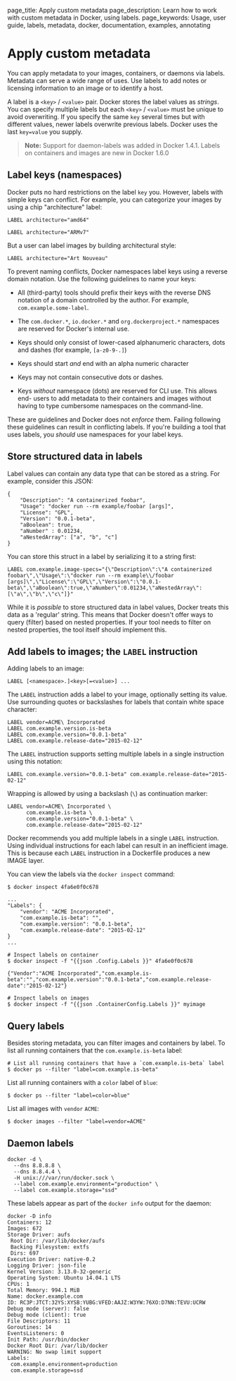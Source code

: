 page_title: Apply custom metadata
page_description: Learn how to work with custom metadata in Docker, using labels.
page_keywords: Usage, user guide, labels, metadata, docker, documentation, examples, annotating

# Apply custom metadata

You can apply metadata to your images, containers, or daemons via
labels. Metadata can serve a wide range of uses. Use labels to add notes or
licensing information to an image or to identify a host.

A label is a `<key>` / `<value>` pair. Docker stores the label values as
*strings*. You can specify multiple labels but each `<key>` / `<value>` must be
unique to avoid overwriting. If you specify the same `key` several times but with
different values, newer labels overwrite previous labels. Docker uses
the last `key=value` you supply.

>**Note:** Support for daemon-labels was added in Docker 1.4.1. Labels on
>containers and images are new in Docker 1.6.0

## Label keys (namespaces)

Docker puts no hard restrictions on the label `key` you. However, labels with
simple keys can conflict. For example, you can categorize your images by using a
chip "architecture" label:

    LABEL architecture="amd64"

    LABEL architecture="ARMv7"

But a user can label images by building architectural style:

    LABEL architecture="Art Nouveau"

To prevent naming conflicts, Docker namespaces label keys using a reverse domain
notation. Use the following guidelines to name your keys:

- All (third-party) tools should prefix their keys with the
  reverse DNS notation of a domain controlled by the author. For
  example, `com.example.some-label`.

- The `com.docker.*`, `io.docker.*` and `org.dockerproject.*` namespaces are
  reserved for Docker's internal use.

- Keys should only consist of lower-cased alphanumeric characters,
  dots and dashes (for example, `[a-z0-9-.]`)

- Keys should start *and* end with an alpha numeric character

- Keys may not contain consecutive dots or dashes.

- Keys *without* namespace (dots) are reserved for CLI use. This allows end-
  users to add metadata to their containers and images without having to type
  cumbersome namespaces on the command-line.


These are guidelines and Docker does not *enforce* them. Failing following these
guidelines can result in conflicting labels. If you're building a tool that uses
labels, you *should* use namespaces for your label keys.


## Store structured data in labels

Label values can contain any data type that can be stored as a string. For
example, consider this JSON:


    {
        "Description": "A containerized foobar",
        "Usage": "docker run --rm example/foobar [args]",
        "License": "GPL",
        "Version": "0.0.1-beta",
        "aBoolean": true,
        "aNumber" : 0.01234,
        "aNestedArray": ["a", "b", "c"]
    }

You can store this struct in a label by serializing it to a string first:

    LABEL com.example.image-specs="{\"Description\":\"A containerized foobar\",\"Usage\":\"docker run --rm example\\/foobar [args]\",\"License\":\"GPL\",\"Version\":\"0.0.1-beta\",\"aBoolean\":true,\"aNumber\":0.01234,\"aNestedArray\":[\"a\",\"b\",\"c\"]}"

While it is *possible* to store structured data in label values, Docker treats
this data as a 'regular' string. This means that Docker doesn't offer ways to
query (filter) based on nested properties. If your tool needs to filter on
nested properties, the tool itself should implement this.


## Add labels to images; the `LABEL` instruction

Adding labels to an image:


    LABEL [<namespace>.]<key>[=<value>] ...

The `LABEL` instruction adds a label to your image, optionally setting its value.
Use surrounding quotes or backslashes for labels that contain
white space character:

    LABEL vendor=ACME\ Incorporated
    LABEL com.example.version.is-beta
    LABEL com.example.version="0.0.1-beta"
    LABEL com.example.release-date="2015-02-12"

The `LABEL` instruction supports setting multiple labels in a single instruction
using this notation:

    LABEL com.example.version="0.0.1-beta" com.example.release-date="2015-02-12"

Wrapping is allowed by using a backslash (`\`) as continuation marker:

    LABEL vendor=ACME\ Incorporated \
          com.example.is-beta \
          com.example.version="0.0.1-beta" \
          com.example.release-date="2015-02-12"

Docker recommends you add multiple labels in a single `LABEL` instruction. Using
individual instructions for each label can result in an inefficient image. This
is because each `LABEL` instruction in a Dockerfile produces a new IMAGE layer. 

You can view the labels via the `docker inspect` command:

    $ docker inspect 4fa6e0f0c678

    ...
    "Labels": {
        "vendor": "ACME Incorporated",
        "com.example.is-beta": "",
        "com.example.version": "0.0.1-beta",
        "com.example.release-date": "2015-02-12"
    }
    ...

    # Inspect labels on container
    $ docker inspect -f "{{json .Config.Labels }}" 4fa6e0f0c678

    {"Vendor":"ACME Incorporated","com.example.is-beta":"","com.example.version":"0.0.1-beta","com.example.release-date":"2015-02-12"}

    # Inspect labels on images
    $ docker inspect -f "{{json .ContainerConfig.Labels }}" myimage


## Query labels

Besides storing metadata, you can filter images and containers by label. To list all
running containers that the `com.example.is-beta` label:

    # List all running containers that have a `com.example.is-beta` label
    $ docker ps --filter "label=com.example.is-beta"

List all running containers with a `color` label of `blue`:

    $ docker ps --filter "label=color=blue"

List all images with `vendor` `ACME`:

    $ docker images --filter "label=vendor=ACME"


## Daemon labels


    docker -d \
      --dns 8.8.8.8 \
      --dns 8.8.4.4 \
      -H unix:///var/run/docker.sock \
      --label com.example.environment="production" \
      --label com.example.storage="ssd"

These labels appear as part of the `docker info` output for the daemon:

    docker -D info
    Containers: 12
    Images: 672
    Storage Driver: aufs
     Root Dir: /var/lib/docker/aufs
     Backing Filesystem: extfs
     Dirs: 697
    Execution Driver: native-0.2
    Logging Driver: json-file
    Kernel Version: 3.13.0-32-generic
    Operating System: Ubuntu 14.04.1 LTS
    CPUs: 1
    Total Memory: 994.1 MiB
    Name: docker.example.com
    ID: RC3P:JTCT:32YS:XYSB:YUBG:VFED:AAJZ:W3YW:76XO:D7NN:TEVU:UCRW
    Debug mode (server): false
    Debug mode (client): true
    File Descriptors: 11
    Goroutines: 14
    EventsListeners: 0
    Init Path: /usr/bin/docker
    Docker Root Dir: /var/lib/docker
    WARNING: No swap limit support
    Labels:
     com.example.environment=production
     com.example.storage=ssd
